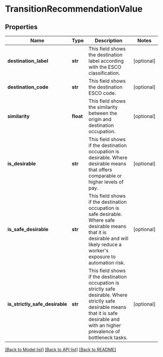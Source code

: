 # TransitionRecommendationValue


## Properties
Name | Type | Description | Notes
------------ | ------------- | ------------- | -------------
**destination_label** | **str** | This field shows the destination label according with the ESCO classification. | [optional] 
**destination_code** | **str** | This field shows the destination ESCO code. | [optional] 
**similarity** | **float** | This field shows the similarity between the origin and destination occupation. | [optional] 
**is_desirable** | **str** | This field shows if the destination occupation is desirable. Where desirable means that offers comparable or higher levels of pay. | [optional] 
**is_safe_desirable** | **str** | This field shows if the destination occupation is safe desirable. Where safe desirable means that it is desirable and will likely reduce a worker&#39;s exposure to automation risk. | [optional] 
**is_strictly_safe_desirable** | **str** | This field shows if the destination occupation is strictly safe desirable. Where strictly safe desirable means that it is safe desirable and with an higher prevalence of bottleneck tasks.  | [optional] 

[[Back to Model list]](../README.md#documentation-for-models) [[Back to API list]](../README.md#documentation-for-api-endpoints) [[Back to README]](../README.md)


